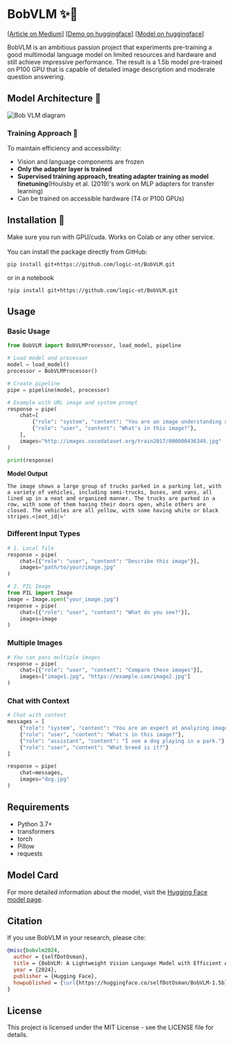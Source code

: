 # BobVLM ✨👀
[[Article on Medium](https://medium.com/p/7d51099bfbcb/edit)] [[Demo on huggingface](https://huggingface.co/selfDotOsman/BobVLM-1.5b)] [[Model on huggingface](https://huggingface.co/selfDotOsman/BobVLM-1.5b)] 

BobVLM is an ambitious passion project that experiments pre-training a good multimodal language model on limited resources and hardware and still achieve impressive performance. The result is a 1.5b model pre-trained on P100 GPU that is capable of detailed image description and moderate question answering.


## Model Architecture 🔧
![Bob VLM diagram](https://github.com/user-attachments/assets/e212fb6b-d8c5-4c33-8170-753ec05979a3)


### Training Approach 📖

To maintain efficiency and accessibility:
- Vision and language components are frozen
- **Only the adapter layer is trained**
- **Supervised training approach, treating adapter training as model finetuning**(Houlsby et al. (2019)'s work on MLP adapters for transfer learning)
- Can be trained on accessible hardware (T4 or P100 GPUs)


## Installation 🔧
Make sure you run with GPU/cuda. Works on Colab or any other service.
<br><br>You can install the package directly from GitHub:

```bash
pip install git+https://github.com/logic-ot/BobVLM.git
```

or in a notebook

```
!pip install git+https://github.com/logic-ot/BobVLM.git
```

## Usage

### Basic Usage

```python
from BobVLM import BobVLMProcessor, load_model, pipeline

# Load model and processor
model = load_model()
processor = BobVLMProcessor()

# Create pipeline
pipe = pipeline(model, processor)

# Example with URL image and system prompt
response = pipe(
    chat=[
        {"role": "system", "content": "You are an image understanding assistant. You can see and interpret images in fine detail"},
        {"role": "user", "content": "What's in this image?"},
    ],
    images="http://images.cocodataset.org/train2017/000000436349.jpg"
)

print(response)
```
**Model Output**
```
The image shows a large group of trucks parked in a parking lot, with a variety of vehicles, including semi-trucks, buses, and vans, all lined up in a neat and organized manner. The trucks are parked in a row, with some of them having their doors open, while others are closed. The vehicles are all yellow, with some having white or black stripes.<|eot_id|>'
```
### Different Input Types

```python
# 1. Local file
response = pipe(
    chat=[{"role": "user", "content": "Describe this image"}],
    images="path/to/your/image.jpg"
)

# 2. PIL Image
from PIL import Image
image = Image.open("your_image.jpg")
response = pipe(
    chat=[{"role": "user", "content": "What do you see?"}],
    images=image
)
```

### Multiple Images

```python
# You can pass multiple images
response = pipe(
    chat=[{"role": "user", "content": "Compare these images"}],
    images=["image1.jpg", "https://example.com/image2.jpg"]
)
```

### Chat with Context

```python
# Chat with context
messages = [
    {"role": "system", "content": "You are an expert at analyzing images in detail."},
    {"role": "user", "content": "What's in this image?"},
    {"role": "assistant", "content": "I see a dog playing in a park."},
    {"role": "user", "content": "What breed is it?"}
]

response = pipe(
    chat=messages,
    images="dog.jpg"
)
```

## Requirements

- Python 3.7+
- transformers
- torch
- Pillow
- requests

## Model Card

For more detailed information about the model, visit the [Hugging Face model page](https://huggingface.co/selfDotOsman/BobVLM-1.5b).

## Citation

If you use BobVLM in your research, please cite:

```bibtex
@misc{bobvlm2024,
  author = {selfDotOsman},
  title = {BobVLM: A Lightweight Vision Language Model with Efficient Adapter Architecture},
  year = {2024},
  publisher = {Hugging Face},
  howpublished = {\url{https://huggingface.co/selfDotOsman/BobVLM-1.5b}}
}
```

## License

This project is licensed under the MIT License - see the LICENSE file for details.
